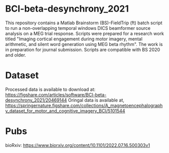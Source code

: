 # BCI-beta-desynchrony_2021
This repository contains a Matlab Brainstorm (BS)-FieldTrip (ft) batch script to run a non-overlapping temporal windows DICS beamformer source analysis on a MEG trial response. Scripts were prepared for a research work titled "Imaging cortical engagement during motor imagery, mental arithmetic, and silent word generation using MEG beta rhythm". The work is in preparation for journal submission. Scripts are compatible with BS 2020 and older.

# Dataset
Processed data is available to download at: https://figshare.com/articles/software/BCI-beta-desynchrony_2021/20469144
Oringal data is available at, https://springernature.figshare.com/collections/A_magnetoencephalography_dataset_for_motor_and_cognitive_imagery_BCI/5101544

# Pubs
bioRxiv: https://www.biorxiv.org/content/10.1101/2022.07.16.500303v1
